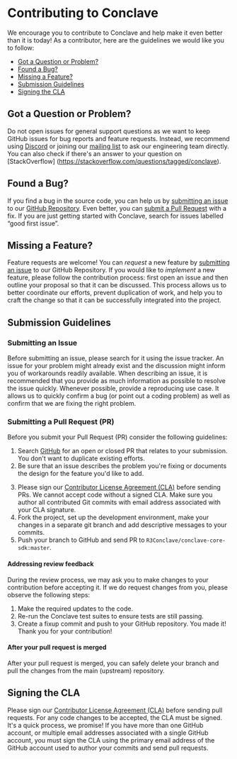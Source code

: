 # Contributing to Conclave

We encourage you to contribute to Conclave and help make it even better than it is today!
As a contributor, here are the guidelines we would like you to follow:

 - [Got a Question or Problem?](#question)
 - [Found a Bug?](#issue)
 - [Missing a Feature?](#feature)
 - [Submission Guidelines](#submit)
 - [Signing the CLA](#cla)


## <a name="question"></a> Got a Question or Problem?
Do not open issues for general support questions as we want to keep GitHub issues for bug reports and feature requests.
Instead, we recommend using [Discord](https://discord.gg/zpHKkMZ8Sw) or joining our [mailing list](https://groups.io/g/conclave-discuss) to ask our
engineering team directly. You can also check if there's an answer to your question on [StackOverflow] (https://stackoverflow.com/questions/tagged/conclave).


## <a name="issue"></a> Found a Bug?
If you find a bug in the source code, you can help us by [submitting an issue](#submit-issue) to our [GitHub Repository][github].
Even better, you can [submit a Pull Request](#submit-pr) with a fix. If you are just getting started with Conclave, search for issues labelled 
“good first issue”.


## <a name="feature"></a> Missing a Feature?
Feature requests are welcome! You can *request* a new feature by [submitting an issue](#submit-issue) to our GitHub Repository.
If you would like to *implement* a new feature, please follow the contribution process:
first open an issue and then outline your proposal so that it can be discussed. This process allows us to better coordinate our efforts, prevent duplication of work, and help you to craft the change so that it can be successfully integrated into the project.


## <a name="submit"></a> Submission Guidelines
### <a name="submit-issue"></a> Submitting an Issue
Before submitting an issue, please search for it using the issue tracker. An issue for your problem might already exist and the discussion might inform you of workarounds readily available. When describing an issue, it is recommended that you provide as much information as possible to resolve the issue quickly. Whenever possible, provide a reproducing use case. It allows us to quickly confirm a bug (or point out a coding problem) as well as confirm that we are fixing the right problem.

### <a name="submit-pr"></a> Submitting a Pull Request (PR)
Before you submit your Pull Request (PR) consider the following guidelines:
1. Search [GitHub][github] for an open or closed PR that relates to your submission. You don't want to 
duplicate existing efforts.
2. Be sure that an issue describes the problem you're fixing or documents the design for the feature you'd like to add.
<!--- TODO: Update when the CLA process is finialised. --->
3. Please sign our [Contributor License Agreement (CLA)](#cla) before sending PRs.
   We cannot accept code without a signed CLA. Make sure you author all contributed Git commits with email address associated with your CLA signature.
4. Fork the project, set up the development environment, make your changes in a separate git branch and add descriptive messages to your commits.
5. Push your branch to GitHub and send PR to `R3Conclave/conclave-core-sdk:master`.


#### Addressing review feedback
During the review process, we may ask you to make changes to your contribution before accepting it. If we do request changes from you, please observe the following steps:
1. Make the required updates to the code.
2. Re-run the Conclave test suites to ensure tests are still passing.
3. Create a fixup commit and push to your GitHub repository.
You made it! Thank you for your contribution!

#### After your pull request is merged
After your pull request is merged, you can safely delete your branch and pull the changes from the main (upstream) repository.


## <a name="cla"></a> Signing the CLA
Please sign our [Contributor License Agreement (CLA)][cla] before sending pull requests. For any code changes to be accepted, the CLA must be signed. 
It's a quick process, we promise!
If you have more than one GitHub account, or multiple email addresses associated with a single GitHub account, you must sign the CLA using the primary email address of the GitHub account used to author your commits and send pull requests.

[discord]: https://discord.gg/zpHKkMZ8Sw
[mailing list]: https://groups.io/g/conclave-discuss
[github]: https://github.com/R3Conclave/conclave-core-sdk
[cla]: https://cla-assistant.io/
